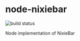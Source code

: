# node-nixiebar
![build status](https://travis-ci.org/mcchicken/node-nixiebar.svg?branch=master)

Node implementation of NixieBar
